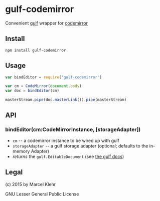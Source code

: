 # gulf-codemirror
Convenient [gulf](http://github.com/marcelklehr/gulf#readme) wrapper for [codemirror](http://codemirror.net)

## Install

```
npm install gulf-codemirror
```

## Usage

```js
var bindEditor = require('gulf-codemirror')

var cm = CodeMirror(document.body)
var doc = bindEditor(cm)

masterStream.pipe(doc.masterLink()).pipe(masterStream)
```

## API
### bindEditor(cm:CodeMirrorInstance, [storageAdapter])
  * `cm` -- a codemirror instance to be wired up with gulf
  * `storageAdapter` -- a gulf storage adapter (optional; defaults to the in-memory Adapter)
  * *returns* the `gulf.EditableDocument` (see [the gulf docs](http://github.com/marcelklehr/gulf#readme))


## Legal
(c) 2015 by Marcel Klehr

GNU Lesser General Public License